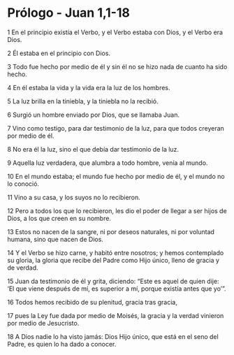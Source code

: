 # Prólogo - Juan 1,1-18

1 En el principio existía el Verbo,
  y el Verbo estaba con Dios,
  y el Verbo era Dios.
  
2 Él estaba en el principio con Dios.
  
3 Todo fue hecho por medio de él
  y sin él no se hizo nada de cuanto ha sido hecho.
  
4 En él estaba la vida
  y la vida era la luz de los hombres.
  
5 La luz brilla en la tiniebla,
  y la tiniebla no la recibió.
  
6 Surgió un hombre enviado por Dios, que se llamaba Juan.
  
7 Vino como testigo, para dar testimonio de la luz,
  para que todos creyeran por medio de él.
  
8 No era él la luz,
  sino el que debía dar testimonio de la luz.
  
9 Aquella luz verdadera, que alumbra a todo hombre, venía al mundo.
  
10 En el mundo estaba;
   el mundo fue hecho por medio de él,
   y el mundo no lo conoció.
   
11 Vino a su casa, y los suyos no lo recibieron.
  
12 Pero a todos los que lo recibieron,
   les dio el poder de llegar a ser hijos de Dios,
   a los que creen en su nombre.
   
13 Estos no nacen de la sangre,
   ni por deseos naturales,
   ni por voluntad humana,
   sino que nacen de Dios.
   
14 Y el Verbo se hizo carne,
   y habitó entre nosotros;
   y hemos contemplado su gloria,
   la gloria que recibe del Padre como Hijo único,
   lleno de gracia y de verdad.
   
15 Juan da testimonio de él y grita, diciendo:
   “Este es aquel de quien dije:
   ‘El que viene después de mí, es superior a mí,
   porque existía antes que yo’”.
   
16 Todos hemos recibido de su plenitud,
   gracia tras gracia,
   
17 pues la Ley fue dada por medio de Moisés,
   la gracia y la verdad vinieron por medio de Jesucristo.
   
18 A Dios nadie lo ha visto jamás:
   Dios Hijo único, que está en el seno del Padre,
   es quien lo ha dado a conocer.
